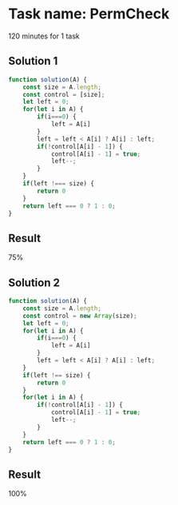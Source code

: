 # Task name: PermCheck

120 minutes for 1 task

## Solution 1

```javascript
function solution(A) {
    const size = A.length;
    const control = [size];
    let left = 0;
    for(let i in A) {
        if(i===0) {
            left = A[i]
        }
        left = left < A[i] ? A[i] : left;
        if(!control[A[i] - 1]) {
            control[A[i] - 1] = true;
            left--;
        }
    }
    if(left !=== size) {
        return 0
    }
    return left === 0 ? 1 : 0;
}
```

## Result 

75%

## Solution 2

```javascript
function solution(A) {
    const size = A.length;
    const control = new Array(size);
    let left = 0;
    for(let i in A) {
        if(i===0) {
            left = A[i]
        }
        left = left < A[i] ? A[i] : left;
    }
    if(left !== size) {
        return 0
    }
    for(let i in A) {
        if(!control[A[i] - 1]) {
            control[A[i] - 1] = true;
            left--;
        }
    }
    return left === 0 ? 1 : 0;
}
```

## Result 

100%